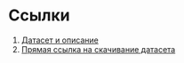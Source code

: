 # Ссылки

1. [Датасет и описание](https://www.kaggle.com/rajyellow46/wine-quality)  
2. [Прямая ссылка на скачивание датасета](https://drive.google.com/u/0/uc?id=1-jdAtb4Vw3fcDrZEy8opaFfSlAfG5ViZ)  
